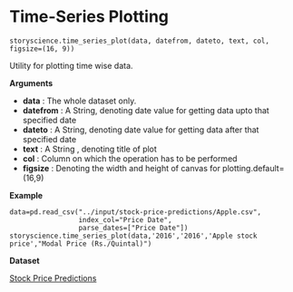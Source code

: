 # Time-Series Plotting

```python3
storyscience.time_series_plot(data, datefrom, dateto, text, col, figsize=(16, 9))
```
Utility for plotting  time wise data.

**Arguments**

- **data** : The whole dataset only.
- **datefrom** : A String, denoting date value for getting data upto that specified date 
- **dateto** : A String, denoting date value for getting data after that specified date 
- **text** : A String , denoting title of plot
- **col** : Column on which the operation has to be performed
- **figsize** : Denoting the width and height of canvas for plotting.default=(16,9)


**Example**

```
data=pd.read_csv("../input/stock-price-predictions/Apple.csv",
                 index_col="Price Date",
                 parse_dates=["Price Date"])
storyscience.time_series_plot(data,'2016','2016','Apple stock price',"Modal Price (Rs./Quintal)")
```
**Dataset**

<a href="https://www.kaggle.com/subbhashit/stock-price-predictions" target="_blank">Stock Price Predictions</a>





